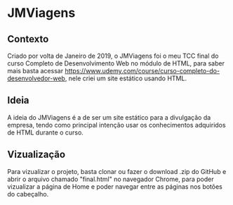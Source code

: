 # JMViagens

## Contexto

Criado por volta de Janeiro de 2019, o JMViagens foi o meu TCC final do curso Completo de Desenvolvimento Web no módulo de HTML, para saber mais basta acessar https://www.udemy.com/course/curso-completo-do-desenvolvedor-web, nele criei um site estático usando HTML.

## Ideia

A ideia do JMViagens é a de ser um site estático para a divulgação da empresa, tendo como principal intenção usar os conhecimentos adquiridos de HTML durante o curso.

## Vizualização

Para vizualizar o projeto, basta clonar ou fazer o download .zip do GitHub e abrir o arquivo chamado "final.html" no navegador Chrome, para poder vizualizar a página de Home e poder navegar entre as páginas nos botões do cabeçalho.
